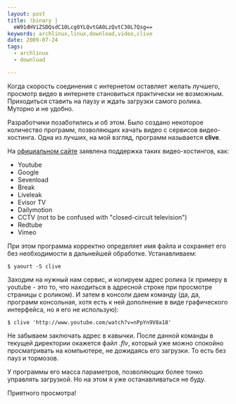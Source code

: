```yaml
--- 
layout: post
title: !binary |
  eW91dHViZSDQsdC10Lcg0YLQvtGA0LzQvtC30L7Qsg==
keywords: archlinux,linux,download,video,clive
date: 2009-07-24
tags:
  - archlinux
  - download

---
```

Когда скорость соединения с интернетом оставляет желать лучшего, просмотр видео в интернете становиться практически не возможным. Приходиться ставить на паузу и ждать загрузки самого ролика. Муторно и не удобно.

Разработчики позаботились и об этом. Было создано некоторое количество программ, позволяющих качать видео с сервисов видео-хостинга. Одна из лучших, на мой взгляд, программ называется <strong>clive</strong>.

На <a href="http://code.google.com/p/clive/" rel="nofollow">официальном сайте</a> заявлена поддержка таких видео-хостингов, как:
<ul>
	<li>Youtube</li>
	<li>Google</li>
	<li>Sevenload</li>
	<li>Break</li>
	<li>Liveleak</li>
	<li>Evisor TV</li>
	<li>Dailymotion</li>
	<li>CCTV (not to be confused with "closed-circuit television")</li>
	<li>Redtube</li>
	<li>Vimeo</li>
</ul>
При этом программа корректно определяет имя файла и сохраняет его без необходимости в дальнейшей обработке. Устанавливаем:

    $ yaourt -S clive

Заходим на нужный нам сервис, и копируем адрес ролика (к примеру в youtube - это то, что находиться в адресной строке при просмотре страницы с роликом). И затем в консоли даем команду (да, да, программ консольная, хотя есть к ней дополнение в виде графического интерфейса, но я его не использую):

    $ clive 'http://www.youtube.com/watch?v=nPpYn9V8a18'

Не забываем заключать адрес в кавычки. После данной команды в текущей директории окажется файл <em>.flv</em>, который уже можно спокойно просматривать на компьютере, не дожидаясь его загрузки. То есть без пауз и тормозов.

У программы его масса параметров, позволяющих более тонко управлять загрузкой. Но на этом я уже останавливаться не буду.

Приятного просмотра!
